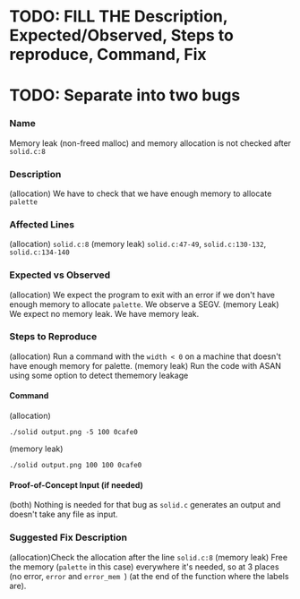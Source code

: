 # TODO: FILL THE Description, Expected/Observed, Steps to reproduce, Command, Fix
# TODO: Separate into two bugs

### Name
Memory leak (non-freed malloc) and memory allocation is not checked after `solid.c:8`

### Description
(allocation) We have to check that we have enough memory to allocate `palette`

### Affected Lines
(allocation) `solid.c:8`
(memory leak) `solid.c:47-49`, `solid.c:130-132`, `solid.c:134-140`

### Expected vs Observed
(allocation) We expect the program to exit with an error if we don't have enough memory to allocate `palette`. We observe a SEGV.
(memory Leak) We expect no memory leak. We have memory leak.

### Steps to Reproduce
(allocation) Run a command with the `width < 0` on a machine that doesn't have enough memory for palette.
(memory leak) Run the code with ASAN using some option to detect thememory leakage

#### Command
(allocation)
```
./solid output.png -5 100 0cafe0
```

(memory leak)
```
./solid output.png 100 100 0cafe0
```

#### Proof-of-Concept Input (if needed)
(both) Nothing is needed for that bug as `solid.c` generates an output and doesn't take any file as input.

### Suggested Fix Description
(allocation)Check the allocation after the line `solid.c:8`
(memory leak) Free the memory (`palette` in this case) everywhere it's needed, so at 3 places (no error, `error` and `error_mem `) (at the end of the function where the labels are).
